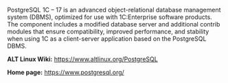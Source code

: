 PostgreSQL 1C – 17 is an advanced object-relational database management system (DBMS),
optimized for use with 1C:Enterprise software products.
The component includes a modified database server and additional contrib modules
that ensure compatibility, improved performance, and stability when using 1C as a client-server application
based on the PostgreSQL DBMS.

**ALT Linux Wiki:** <https://www.altlinux.org/PostgreSQL>

**Home page:** <https://www.postgresql.org/>
